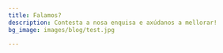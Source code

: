 ```yaml
---
title: Falamos?
description: Contesta a nosa enquisa e axúdanos a mellorar!
bg_image: images/blog/test.jpg

---
```

